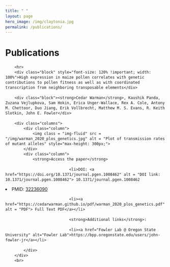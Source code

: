 ```yaml
---
title: " "
layout: page
hero_image: /img/claytonia.jpg
permalink: /publications/
---
```

<h1>Publications</h1>
<div class="container-fluid">

        <hr>
        <div class="block" style="font-size: 120% !important; width: 100%">High expression in maize pollen correlates with genetic contributions to pollen fitness as well as with coordinated transcription from neighboring transposable elements</div>

        <div class="block"><strong>Cedar Warman</strong>, Kaushik Panda, Zuzana Vejlupkova, Sam Hokin, Erica Unger-Wallace, Rex A. Cole, Antony M. Chettoor, Duo Jiang, Erik Vollbrecht, Matthew M. S. Evans, R. Keith Slotkin, John E. Fowler</div>

        <div class="columns">
            <div class="column">
                <img class = "img-fluid" src = "/img/warman_2020_plos_genetics.jpg" alt = "Plot of transmission rates of mutant alleles" style="max-height: 300px;">
            </div>
            <div class="column">
                <strong>Access the paper</strong>

                                <li>DOI: <a href="https://doi.org/10.1371/journal.pgen.1008462" alt = "DOI link: 10.1371/journal.pgen.1008462"> 10.1371/journal.pgen.1008462
</a></li>
                    <li>PMID: <a href="https://pubmed.ncbi.nlm.nih.gov/32236090/" alt = "pubmed link: 32236090"> 32236090</a></li>

                                <li><a href="https://cedarwarman.github.io/pdf/warman_2020_plos_genetics.pdf" alt = "PDF"> Full Text PDF</a></li>

                                <strong>Additional links</strong>:

                                <li><a href="Fowler Lab @ Oregon State University" alt="Fowler Lab">https://bpp.oregonstate.edu/users/john-fowler-jr</a></li>

            </div>
        </div>
        <br>
</div>
